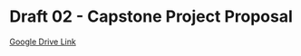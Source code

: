 # Draft 02 - Capstone Project Proposal
[Google Drive Link](https://docs.google.com/document/d/1Y8vLzIxMcyk14cQElxZvmQ3hMEWpZ93mrAVa6Bu3M1I/edit?usp=sharing)
